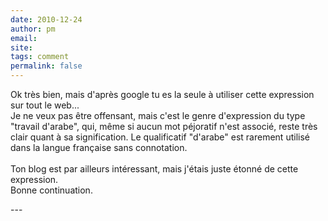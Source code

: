```yaml
---
date: 2010-12-24
author: pm
email: 
site: 
tags: comment
permalink: false
---
```


<p>Ok très bien, mais d'après google tu es la seule à utiliser cette expression sur tout le web...<br />
Je ne veux pas être offensant, mais c'est le genre d'expression du type &quot;travail d'arabe&quot;, qui, même si aucun mot péjoratif n'est associé, reste très clair quant à sa signification. Le qualificatif &quot;d'arabe&quot; est rarement utilisé dans la langue française sans connotation.<br />
<br />
Ton blog est par ailleurs intéressant, mais j'étais juste étonné de cette expression.<br />
Bonne continuation.</p>
---